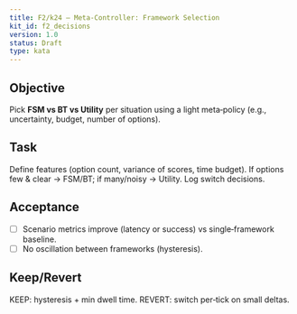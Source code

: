 ```yaml
---
title: F2/k24 — Meta‑Controller: Framework Selection
kit_id: f2_decisions
version: 1.0
status: Draft
type: kata
---
```

## Objective
Pick **FSM vs BT vs Utility** per situation using a light meta‑policy (e.g., uncertainty, budget, number of options).
## Task
Define features (option count, variance of scores, time budget). If options few & clear → FSM/BT; if many/noisy → Utility. Log switch decisions.
## Acceptance
- [ ] Scenario metrics improve (latency or success) vs single‑framework baseline.
- [ ] No oscillation between frameworks (hysteresis).
## Keep/Revert
KEEP: hysteresis + min dwell time. REVERT: switch per‑tick on small deltas.